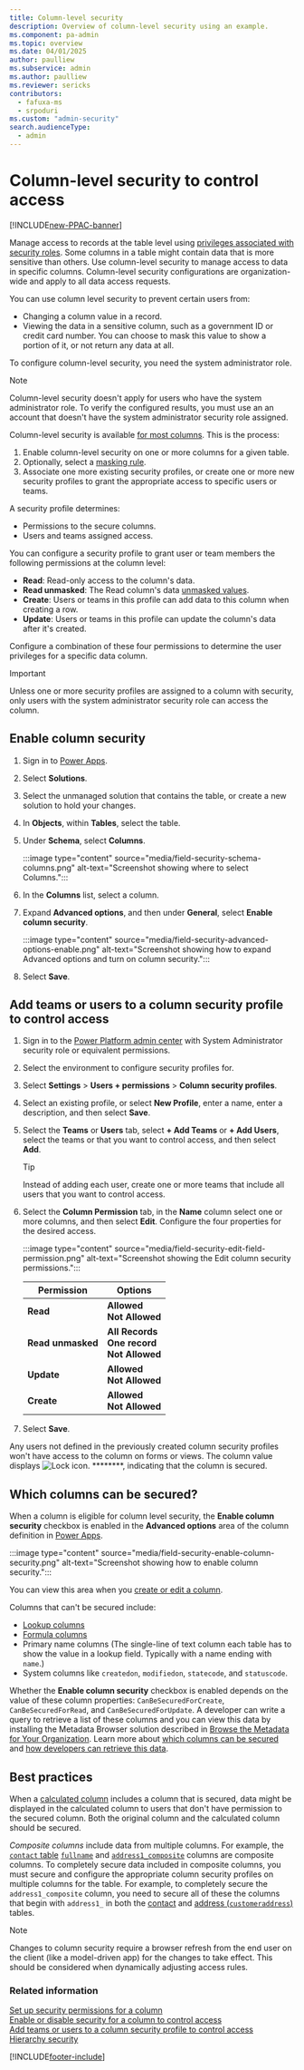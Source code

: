 ```yaml
---
title: Column-level security 
description: Overview of column-level security using an example.
ms.component: pa-admin
ms.topic: overview
ms.date: 04/01/2025
author: paulliew
ms.subservice: admin
ms.author: paulliew
ms.reviewer: sericks
contributors:
  - fafuxa-ms
  - srpoduri
ms.custom: "admin-security"
search.audienceType: 
  - admin
---
```

# Column-level security to control access

[!INCLUDE[new-PPAC-banner](~/includes/new-PPAC-banner.md)]

Manage access to records at the table level using [privileges associated with security roles](how-record-access-determined.md). Some columns in a table might contain data that is more sensitive than others. Use column-level security to manage access to data in specific columns. Column-level security configurations are organization-wide and apply to all data access requests.

You can use column level security to prevent certain users from:

- Changing a column value in a record.
- Viewing the data in a sensitive column, such as a government ID or credit card number. You can choose to mask this value to show a portion of it, or not return any data at all.

To configure column-level security, you need the system administrator role.

> [!NOTE]
> Column-level security doesn't apply for users who have the system administrator role. To verify the configured results, you must use an an account that doesn't have the system administrator security role assigned.

Column-level security is available [for most columns](#which-columns-can-be-secured). This is the process:
  
1. Enable column-level security on one or more columns for a given table.
1. Optionally, select a [masking rule](create-manage-masking-rules.md).  
1. Associate one more existing security profiles, or create one or more new security profiles to grant the appropriate access to specific users or teams.
  
A security profile determines:

- Permissions to the secure columns.  
- Users and teams assigned access.

You can configure a security profile to grant user or team members the following permissions at the column level:  

- **Read**: Read-only access to the column's data.
- **Read unmasked**: The Read column's data [unmasked values](create-manage-masking-rules.md).
- **Create**: Users or teams in this profile can add data to this column when creating a row.  
- **Update**: Users or teams in this profile can update the column's data after it's created.  

Configure a combination of these four permissions to determine the user privileges for a specific data column.  

> [!IMPORTANT]
> Unless one or more security profiles are assigned to a column with security, only users with the system administrator security role can access the column.  
  

## Enable column security

1. Sign in to [Power Apps](https://make.powerapps.com/).
1. Select **Solutions**.
1. Select the unmanaged solution that contains the table, or create a new solution to hold your changes.
1. In **Objects**, within **Tables**, select the table.
1. Under **Schema**, select **Columns**.

   :::image type="content" source="media/field-security-schema-columns.png" alt-text="Screenshot showing where to select Columns.":::

1. In the **Columns** list, select a column.
1. Expand **Advanced options**, and then under **General**, select **Enable column security**.

   :::image type="content" source="media/field-security-advanced-options-enable.png" alt-text="Screenshot showing how to expand Advanced options and turn on column security.":::

1. Select **Save**.

## Add teams or users to a column security profile to control access

<!-- fwlink  https://go.microsoft.com/fwlink/?linkid=2193903 -->

1. Sign in to the [Power Platform admin center](https://admin.powerplatform.microsoft.com) with System Administrator security role or equivalent permissions.
1. Select the environment to configure security profiles for. 
1. Select **Settings** > **Users + permissions** > **Column security profiles**. 
1. Select an existing profile, or select **New Profile**, enter a name, enter a description, and then select **Save**.  
1. Select the **Teams** or **Users** tab, select **+ Add Teams** or **+ Add Users**, select the teams or that you want to control access, and then select **Add**. 

    > [!TIP]
    > Instead of adding each user, create one or more teams that include all users that you want to control access.

1. Select the **Column Permission** tab, in the **Name** column select one or more columns, and then select **Edit**. Configure the four properties for the desired access.  

   :::image type="content" source="media/field-security-edit-field-permission.png" alt-text="Screenshot showing the Edit column security permissions.":::


   |Permission|Options|
   |---------|---------|
   |**Read**|**Allowed**<br />**Not Allowed**|
   |**Read unmasked**|**All Records**<br />**One record**<br />**Not Allowed**|
   |**Update**|**Allowed**<br />**Not Allowed**|
   |**Create**|**Allowed** <br />**Not Allowed**|


1. Select **Save**.

Any users not defined in the previously created column security profiles won't have access to the column on forms or views. The column value displays ![Lock icon.](../admin/media/admin-field-level-security-lock.png "Lock icon") ********, indicating that the column is secured.


## Which columns can be secured?  

When a column is eligible for column level security, the **Enable column security** checkbox is enabled in the **Advanced options** area of the column definition in [Power Apps](https://make.powerapps.com/).

:::image type="content" source="media/field-security-enable-column-security.png" alt-text="Screenshot showing how to enable column security.":::

You can view this area when you [create or edit a column](/power-apps/maker/data-platform/create-edit-field-portal).

Columns that can't be secured include:

- [Lookup columns](/power-apps/maker/data-platform/types-of-fields#different-types-of-lookups)
- [Formula columns](/power-apps/maker/data-platform/formula-columns)
- Primary name columns (The single-line of text column each table has to show the value in a lookup field. Typically with a name ending with `name`.)
- System columns like `createdon`, `modifiedon`, `statecode`, and `statuscode`.

Whether the **Enable column security** checkbox is enabled depends on the value of these column properties: `CanBeSecuredForCreate`, `CanBeSecuredForRead`, and `CanBeSecuredForUpdate`. A developer can write a query to retrieve a list of these columns and you can view this data by installing the Metadata Browser solution described in [Browse the Metadata for Your Organization](/powerapps/developer/common-data-service/browse-your-metadata). Learn more about [which columns can be secured](/power-apps/developer/data-platform/field-security-entities#which-attributes-can-be-secured) and [how developers can retrieve this data](/power-apps/developer/data-platform/query-schema-definitions).


## Best practices

When a [calculated column](/power-apps/maker/data-platform/define-calculated-fields) includes a column that is secured, data might be displayed in the calculated column to users that don't have permission to the secured column. Both the original column and the calculated column should be secured.
  
_Composite columns_ include data from multiple columns. For example, the [`contact` table](/power-apps/developer/data-platform/reference/entities/contact) [`fullname`](/power-apps/developer/data-platform/reference/entities/contact#BKMK_FullName) and [`address1_composite`](/power-apps/developer/data-platform/reference/entities/contact#BKMK_Address1_Composite) columns are composite columns. To completely secure data included in composite columns, you must secure and configure the appropriate column security profiles on multiple columns for the table. For example, to completely secure the `address1_composite` column, you need to secure all of these the columns that begin with `address1_` in both the [contact](/power-apps/developer/data-platform/reference/entities/contact) and [address (`customeraddress`)](/power-apps/developer/data-platform/reference/entities/customeraddress) tables.


> [!Note]
> Changes to column security require a browser refresh from the end user on the client (like a model-driven app) for the changes to take effect. This should be considered when dynamically adjusting access rules.
  
### Related information

[Set up security permissions for a column](set-up-security-permissions-field.md)   
[Enable or disable security for a column to control access](enable-disable-security-field.md)   
[Add teams or users to a column security profile to control access](add-teams-users-field-security-profile.md)   
[Hierarchy security](hierarchy-security.md)


[!INCLUDE[footer-include](../includes/footer-banner.md)]
